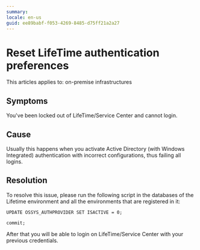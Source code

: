 ```yaml
---
summary:
locale: en-us
guid: ee89babf-f053-4269-8485-d75ff21a2a27
---
```


# Reset LifeTime authentication preferences

This articles applies to: on-premise infrastructures

## Symptoms

You've been locked out of LifeTime/Service Center and cannot login.

## Cause

Usually this happens when you activate Active Directory (with Windows Integrated) authentication with incorrect configurations, thus failing all logins.

## Resolution

To resolve this issue, please run the following script in the databases of the Lifetime environment and all the environments that are registered in it:

`UPDATE OSSYS_AUTHPROVIDER SET ISACTIVE = 0;`

`commit;`

After that you will be able to login on LifeTime/Service Center with your previous credentials.

